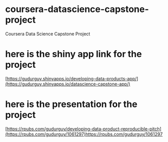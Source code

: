 # coursera-datascience-capstone-project
Coursera Data Science Capstone Project 

# here is the shiny app link for the project
[https://gudurguy.shinyapps.io/developing-data-products-app/](https://gudurguy.shinyapps.io/datascience-capstone-app/)

# here is the presentation for the project
[https://rpubs.com/gudurguy/developing-data-product-reproducible-pitch](https://rpubs.com/gudurguy/1061297)https://rpubs.com/gudurguy/1061297
